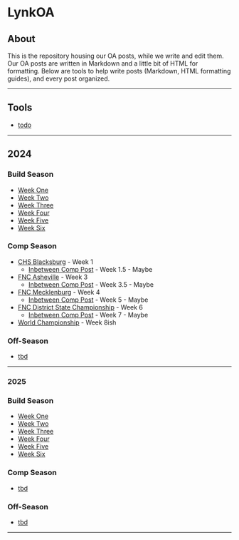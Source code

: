 # LynkOA <br>

## About <br>
This is the repository housing our OA posts, while we write and edit them. Our OA posts are written in Markdown and a little bit of HTML for formatting. Below are tools to help write posts (Markdown, HTML formatting guides), and every post organized.  

***

## Tools <br>
- [todo]()

***

## 2024 <br>
### Build Season <br>
- [Week One](https://github.com/LynkRobotics/LynkOA/blob/main/2024/Build/WeekOne.md)
- [Week Two]()
- [Week Three]()
- [Week Four]()
- [Week Five]()
- [Week Six]()

### Comp Season <br>
- [CHS Blacksburg]() - Week 1
  - [Inbetween Comp Post]() - Week 1.5 - Maybe 
- [FNC Asheville]() - Week 3
  - [Inbetween Comp Post]() - Week 3.5 - Maybe 
- [FNC Mecklenburg]() - Week 4
  - [Inbetween Comp Post]() - Week 5 - Maybe 
- [FNC District State Championship]() - Week 6
  - [Inbetween Comp Post]() - Week 7 - Maybe 
- [World Championship]() - Week 8ish

### Off-Season <br>
- [tbd]()

***

### 2025 <br>
### Build Season <br>
- [Week One]()
- [Week Two]()
- [Week Three]()
- [Week Four]()
- [Week Five]()
- [Week Six]()

### Comp Season <br>
- [tbd]()

### Off-Season <br>
- [tbd]()

***

